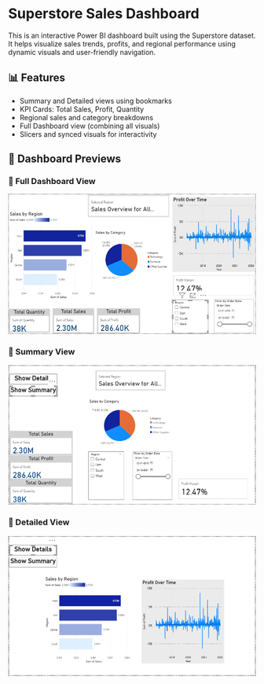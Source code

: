 # Superstore Sales Dashboard

This is an interactive Power BI dashboard built using the Superstore dataset. It helps visualize sales trends, profits, and regional performance using dynamic visuals and user-friendly navigation.

## 📊 Features

- Summary and Detailed views using bookmarks
- KPI Cards: Total Sales, Profit, Quantity
- Regional sales and category breakdowns
- Full Dashboard view (combining all visuals)
- Slicers and synced visuals for interactivity

## 📸 Dashboard Previews

### 🔹 Full Dashboard View
![Full Dashboard](full_dashboard.jpeg)

### 🔹 Summary View
![Summary View](Summary_View.png)

### 🔹 Detailed View
![Detailed View](Detailed_View.png)


